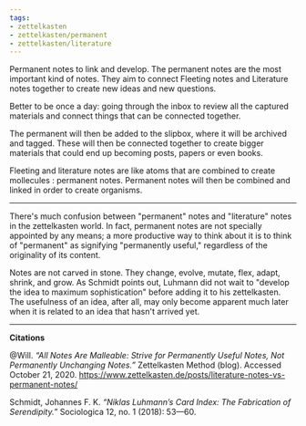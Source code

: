 ```yaml
---
tags: 
- zettelkasten
- zettelkasten/permanent
- zettelkasten/literature
---
```


Permanent notes to link and develop.
The permanent notes are the most important kind of notes. They aim to connect Fleeting notes and Literature notes together to create new ideas and new questions. 

Better to be once a day: going through the inbox to review all the captured materials and connect things that can be connected together. 

The permanent will then be added to the slipbox, where it will be archived and tagged. These will then be connected together to create bigger materials that could end up becoming posts, papers or even books.

Fleeting and literature notes are like atoms that are combined to create mollecules : permanent notes. Permanent notes will then be combined and linked in order to create organisms.

---

There's much confusion between "permanent" notes and "literature" notes in the zettelkasten world. In fact, permanent notes are not specially appointed by any means; a more productive way to think about it is to think of "permanent" as signifying "permanently useful," regardless of the originality of its content.

Notes are not carved in stone. They change, evolve, mutate, flex, adapt, shrink, and grow. As Schmidt points out, Luhmann did not wait to "develop the idea to maximum sophistication" before adding it to his zettelkasten. The usefulness of an idea, after all, may only become apparent much later when it is related to an idea that hasn't arrived yet.

---

**Citations**

@Will. _“All Notes Are Malleable: Strive for Permanently Useful Notes, Not Permanently Unchanging Notes.”_ Zettelkasten Method (blog). Accessed October 21, 2020. https://www.zettelkasten.de/posts/literature-notes-vs-permanent-notes/

Schmidt, Johannes F. K. _“Niklas Luhmann’s Card Index: The Fabrication of Serendipity.”_ Sociologica 12, no. 1 (2018): 53—60.